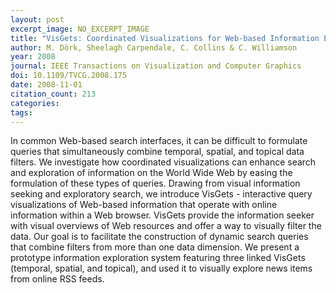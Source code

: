 ```yaml
---
layout: post
excerpt_image: NO_EXCERPT_IMAGE
title: "VisGets: Coordinated Visualizations for Web-based Information Exploration and Discovery"
author: M. Dörk, Sheelagh Carpendale, C. Collins & C. Williamson
year: 2008
journal: IEEE Transactions on Visualization and Computer Graphics
doi: 10.1109/TVCG.2008.175
date: 2008-11-01
citation_count: 213
categories:
tags:
---
```

In common Web-based search interfaces, it can be difficult to formulate queries that simultaneously combine temporal, spatial, and topical data filters. We investigate how coordinated visualizations can enhance search and exploration of information on the World Wide Web by easing the formulation of these types of queries. Drawing from visual information seeking and exploratory search, we introduce VisGets - interactive query visualizations of Web-based information that operate with online information within a Web browser. VisGets provide the information seeker with visual overviews of Web resources and offer a way to visually filter the data. Our goal is to facilitate the construction of dynamic search queries that combine filters from more than one data dimension. We present a prototype information exploration system featuring three linked VisGets (temporal, spatial, and topical), and used it to visually explore news items from online RSS feeds.
